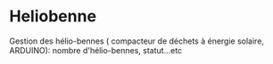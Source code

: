 # Heliobenne
Gestion des hélio-bennes ( compacteur de déchets à énergie solaire, ARDUINO): nombre d'hélio-bennes, statut...etc
